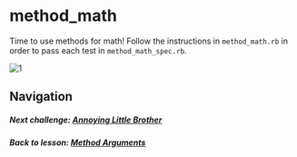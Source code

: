 # method_math
Time to use methods for math! Follow the instructions in `method_math.rb` in order to pass each test in `method_math_spec.rb`.  

![1](http://i.imgur.com/BTqW5QO.gif)  

## Navigation   
##### Next challenge: [Annoying Little Brother](https://github.com/Coderdotnew/intro_web_apps_bs/tree/master/02_class/03_method_arguments/code/02_annoying_little_brother)  
##### Back to lesson: [Method Arguments](https://github.com/Coderdotnew/intro_web_apps_bs/tree/master/02_class/03_method_arguments)  